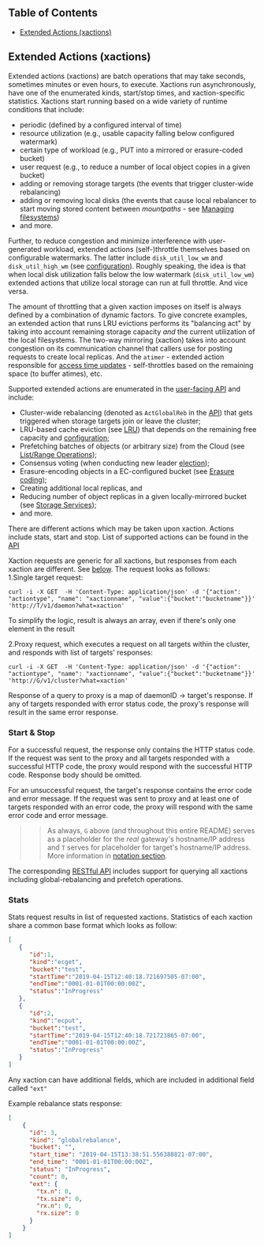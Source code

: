 ## Table of Contents
- [Extended Actions (xactions)](#extended-actions-xactions)

## Extended Actions (xactions)

Extended actions (xactions) are batch operations that may take seconds, sometimes minutes or even hours, to execute. Xactions run asynchronously, have one of the enumerated kinds, start/stop times, and xaction-specific statistics. Xactions start running based on a wide variety of runtime conditions that include:

* periodic (defined by a configured interval of time)
* resource utilization (e.g., usable capacity falling below configured watermark)
* certain type of workload (e.g., PUT into a mirrored or erasure-coded bucket)
* user request (e.g., to reduce a number of local object copies in a given bucket)
* adding or removing storage targets (the events that trigger cluster-wide rebalancing)
* adding or removing local disks (the events that cause local rebalancer to start moving stored content between *mountpaths* - see [Managing filesystems](/docs/configuration.md#managing-filesystems))
* and more.

Further, to reduce congestion and minimize interference with user-generated workload, extended actions (self-)throttle themselves based on configurable watermarks. The latter include `disk_util_low_wm` and `disk_util_high_wm` (see [configuration](/ais/setup/config.sh)). Roughly speaking, the idea is that when local disk utilization falls below the low watermark (`disk_util_low_wm`) extended actions that utilize local storage can run at full throttle. And vice versa.

The amount of throttling that a given xaction imposes on itself is always defined by a combination of dynamic factors. To give concrete examples, an extended action that runs LRU evictions performs its "balancing act" by taking into account remaining storage capacity _and_ the current utilization of the local filesystems. The two-way mirroring (xaction) takes into account congestion on its communication channel that callers use for posting requests to create local replicas. And the `atimer` - extended action responsible for [access time updates](/atime/atime.go) - self-throttles based on the remaining space (to buffer atimes), etc.

Supported extended actions are enumerated in the [user-facing API](/cmn/api.go) and include:

* Cluster-wide rebalancing (denoted as `ActGlobalReb` in the [API](/cmn/api.go)) that gets triggered when storage targets join or leave the cluster;
* LRU-based cache eviction (see [LRU](/docs/storage_svcs.md#lru)) that depends on the remaining free capacity and [configuration](/ais/setup/config.sh);
* Prefetching batches of objects (or arbitrary size) from the Cloud (see [List/Range Operations](/docs/batch.md));
* Consensus voting (when conducting new leader [election](/docs/ha.md#election));
* Erasure-encoding objects in a EC-configured bucket (see [Erasure coding](/docs/storage_svcs.md#erasure-coding));
* Creating additional local replicas, and
* Reducing number of object replicas in a given locally-mirrored bucket (see [Storage Services](/docs/storage_svcs.md));
* and more.

There are different actions which may be taken upon xaction. Actions include stats, start and stop.
List of supported actions can be found in the [API](/cmn/api.go)

Xaction requests are generic for all xactions, but responses from each xaction are different. See [below](#start-&-stop).
The request looks as follows:  
1.Single target request:
```shell
curl -i -X GET  -H 'Content-Type: application/json' -d '{"action": "actiontype", "name": "xactionname", "value":{"bucket":"bucketname"}}' 'http://T/v1/daemon?what=xaction'
```
To simplify the logic, result is always an array, even if there's only one element in the result

2.Proxy request, which executes a request on all targets within the cluster, and responds with list of targets' responses:
```shell
curl -i -X GET  -H 'Content-Type: application/json' -d '{"action": "actiontype", "name": "xactionname", "value":{"bucket":"bucketname"}}' 'http://G/v1/cluster?what=xaction'
```
Response of a query to proxy is a map of daemonID -> target's response. If any of targets responded with error status code, the proxy's response
will result in the same error response.


### Start & Stop
For a successful request, the response only contains the HTTP status code. If the request was sent to the proxy and all targets
responded with a successful HTTP code, the proxy would respond with the successful HTTP code. Response body should be omitted.

For an unsuccessful request, the target's response contains the error code and error message. If the request was sent to proxy and at least one
of targets responded with an error code, the proxy will respond with the same error code and error message.

>> As always, `G` above (and throughout this entire README) serves as a placeholder for the _real_ gateway's hostname/IP address and `T` serves for placeholder for target's hostname/IP address. More information in [notation section](/docs/http_api.md#notation).

The corresponding [RESTful API](/docs/http_api.md) includes support for querying all xactions including global-rebalancing and prefetch operations.

### Stats

Stats request results in list of requested xactions. Statistics of each xaction share a common base format which looks as follow:

```json
[  
   {  
      "id":1,
      "kind":"ecget",
      "bucket":"test",
      "startTime":"2019-04-15T12:40:18.721697505-07:00",
      "endTime":"0001-01-01T00:00:00Z",
      "status":"InProgress"
   },
   {  
      "id":2,
      "kind":"ecput",
      "bucket":"test",
      "startTime":"2019-04-15T12:40:18.721723865-07:00",
      "endTime":"0001-01-01T00:00:00Z",
      "status":"InProgress"
   }
]
```
Any xaction can have additional fields, which are included in additional field called `"ext"`

Example rebalance stats response:
```json
[
    {
      "id": 3,
      "kind": "globalrebalance",
      "bucket": "",
      "start_time": "2019-04-15T13:38:51.556388821-07:00",
      "end_time": "0001-01-01T00:00:00Z",
      "status": "InProgress",
      "count": 0,
      "ext": {
        "tx.n": 0,
        "tx.size": 0,
        "rx.n": 0,
        "rx.size": 0
      }
    }
]
```
